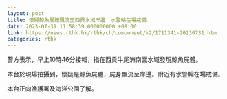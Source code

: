 ```yaml
---
layout: post
title: 懷疑鯨魚屍體飄流至西貢水域岸邊　水警輪在場戒備
date: 2023-07-31 11:58:39.000000000 +08:00
link: https://news.rthk.hk/rthk/ch/component/k2/1711341-20230731.htm
categories: rthk
---
```


警方表示，早上10時46分接報，指在西貢牛尾洲南面水域發現鯨魚屍體。

本台於現場拍攝到，懷疑是鯨魚屍體，屍身飄流至岸邊。附近有水警輪在場戒備。

本台正向漁護署及海洋公園了解。
